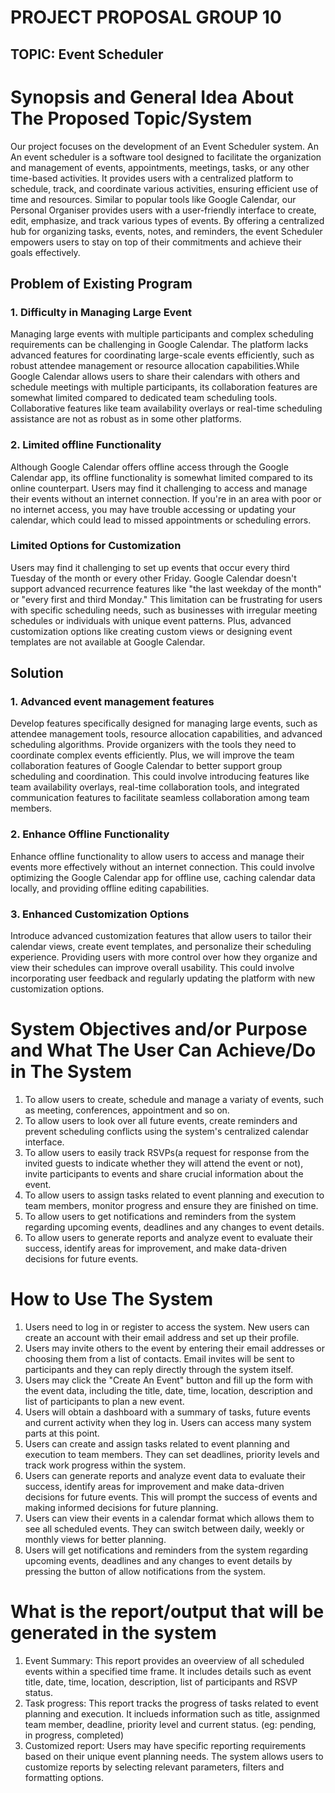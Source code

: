# PROJECT PROPOSAL GROUP 10
## TOPIC: Event Scheduler

# Synopsis and General Idea About The Proposed Topic/System
Our project focuses on the development of an Event Scheduler system. An An event scheduler is a software tool designed to facilitate the organization and management of events, appointments, meetings, tasks, or any other time-based activities. It provides users with a centralized platform to schedule, track, and coordinate various activities, ensuring efficient use of time and resources. Similar to popular tools like Google Calendar, our Personal Organiser provides users with a user-friendly interface to create, edit, emphasize, and track various types of events. By offering a centralized hub for organizing tasks, events, notes, and reminders, the event Scheduler empowers users to stay on top of their commitments and achieve their goals effectively.

## Problem of Existing Program
### 1. Difficulty in Managing Large Event
Managing large events with multiple participants and complex scheduling requirements can be challenging in Google Calendar. The platform lacks advanced features for coordinating large-scale events efficiently, such as robust attendee management or resource allocation capabilities.While Google Calendar allows users to share their calendars with others and schedule meetings with multiple participants, its collaboration features are somewhat limited compared to dedicated team scheduling tools. Collaborative features like team availability overlays or real-time scheduling assistance are not as robust as in some other platforms.
### 2. Limited offline Functionality
  Although Google Calendar offers offline access through the Google Calendar app, its offline functionality is somewhat limited compared to its online counterpart. Users may find it challenging to access and manage their events without an internet connection. If you're in an area with poor or no internet access, you may have trouble accessing or updating your calendar, which could lead to missed appointments or scheduling errors.
### Limited Options for Customization
  Users may find it challenging to set up events that occur every third Tuesday of the month or every other Friday. Google Calendar doesn't support advanced recurrence features like "the last weekday of the month" or "every first and third Monday." This limitation can be frustrating for users with specific scheduling needs, such as businesses with irregular meeting schedules or individuals with unique event patterns. Plus, advanced customization options like creating custom views or designing event templates are not available at Google Calendar. 

## Solution
### 1. Advanced event management features
  Develop features specifically designed for managing large events, such as attendee management tools, resource allocation capabilities, and advanced scheduling algorithms. Provide organizers with the tools they need to coordinate complex events efficiently. Plus, we will improve the team collaboration features of Google Calendar to better support group scheduling and coordination. This could involve introducing features like team availability overlays, real-time collaboration tools, and integrated communication features to facilitate seamless collaboration among team members.
### 2. Enhance Offline Functionality
Enhance offline functionality to allow users to access and manage their events more effectively without an internet connection. This could involve optimizing the Google Calendar app for offline use, caching calendar data locally, and providing offline editing capabilities.
### 3. Enhanced Customization Options
  Introduce advanced customization features that allow users to tailor their calendar views, create event templates, and personalize their scheduling experience. Providing users with more control over how they organize and view their schedules can improve overall usability. This could involve incorporating user feedback and regularly updating the platform with new customization options.

# System Objectives and/or Purpose and What The User Can Achieve/Do in The System
1. To allow users to create, schedule and manage a variaty of events, such as meeting, conferences, appointment and so on.
2. To allow users to look over all future events, create reminders and prevent scheduling conflicts using the system's centralized calendar interface.
3. To allow users to easily track RSVPs(a request for response from the invited guests to indicate whether they will attend the event or not), invite participants to events and share crucial information about the event.
4. To allow users to assign tasks related to event planning and execution to team members, monitor progress and ensure they are finished on time.
5. To allow users to get notifications and reminders from the system regarding upcoming events, deadlines and any changes to event details.
6. To allow users to generate reports and analyze event to evaluate their success, identify areas for improvement, and make data-driven decisions for future events.

# How to Use The System
1. Users need to log in or register to access the system. New users can create an account with their email address and set up their profile.
2. Users may invite others to the event by entering their email addresses or choosing them from a list of contacts. Email invites will be sent to participants and they can reply directly through the system itself.
3. Users may click the "Create An Event" button and fill up the form with the event data, including the title, date, time, location, description and list of participants to plan a new event.
4. Users will obtain a dashboard with a summary of tasks, future events and current activity when they log in. Users can access many system parts at this point.
5. Users can create and assign tasks related to event planning and execution to team members. They can set deadlines, priority levels and track work progress within the system.
6. Users can generate reports and analyze event data to evaluate their success, identify areas for improvement and make data-driven decisions for future events. This will prompt the success of events and making informed decisions for future planning.
7. Users can view their events in a calendar format which allows them to see all scheduled events. They can switch between daily, weekly or monthly views for better planning.
8. Users will get notifications and reminders from the system regarding upcoming events, deadlines and any changes to event details by pressing the button of allow notifications from the system.

# What is the report/output that will be generated in the system
1. Event Summary: This report provides an oveerview of all scheduled events within a specified time frame. It includes details such as event title, date, time, location, description, list of participants and RSVP status.
2. Task progress: This report tracks the progress of tasks related to event planning and execution. It inclueds information such as title, assignmed team member, deadline, priority level and current status. (eg: pending, in progress, completed)
3. Customized report: Users may have specific reporting requirements based on their unique event planning needs. The system allows users to customize reports by selecting relevant parameters, filters and formatting options.
